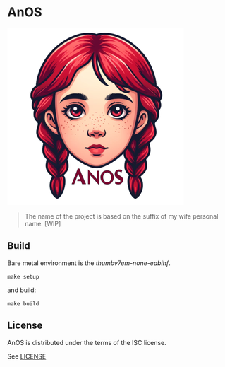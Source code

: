 # AnOS

![logo](assets/logo.png "logo")

> The name of the project is based on the suffix of my wife personal name. [WIP]

## Build

Bare metal environment is the *thumbv7em-none-eabihf*.

```console
make setup
```

and build:

```console
make build
```

## License

AnOS is distributed under the terms of the ISC license.

See [LICENSE](LICENSE)
